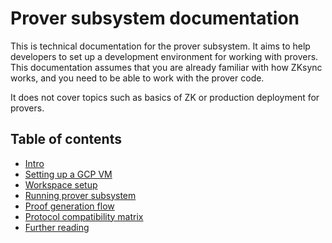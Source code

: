 # Prover subsystem documentation

This is technical documentation for the prover subsystem. It aims to help developers to set up a development environment
for working with provers. This documentation assumes that you are already familiar with how ZKsync works, and you need
to be able to work with the prover code.

It does not cover topics such as basics of ZK or production deployment for provers.

## Table of contents

- [Intro](00_intro.md)
- [Setting up a GCP VM](01_gcp_vm.md)
- [Workspace setup](02_setup.md)
- [Running prover subsystem](03_launch.md)
- [Proof generation flow](04_flow.md)
- [Protocol compatibility matrix](06_compatibility_matrix.md)
- [Further reading](99_further_reading.md)

